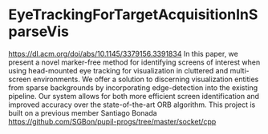 # EyeTrackingForTargetAcquisitionInSparseVis 
https://dl.acm.org/doi/abs/10.1145/3379156.3391834
In this paper, we present a novel marker-free method for identifying screens of interest when using head-mounted eye tracking for visualization in cluttered and multi-screen environments. We offer a solution to discerning visualization entities from sparse backgrounds by incorporating edge-detection into the existing pipeline. Our system allows for both more efficient screen identification and improved accuracy over the state-of-the-art ORB algorithm.
This project is built on a previous member Santiago Bonada
https://github.com/SGBon/pupil-progs/tree/master/socket/cpp

